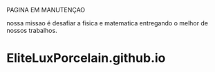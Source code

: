 PAGINA EM MANUTENÇAO




nossa missao é desafiar a fisica e matematica entregando o melhor de nossos trabalhos.

# EliteLuxPorcelain.github.io
